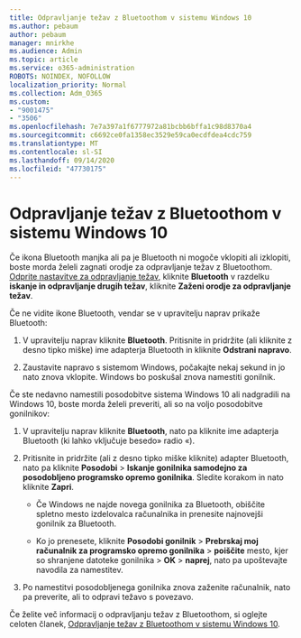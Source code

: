 ```yaml
---
title: Odpravljanje težav z Bluetoothom v sistemu Windows 10
ms.author: pebaum
author: pebaum
manager: mnirkhe
ms.audience: Admin
ms.topic: article
ms.service: o365-administration
ROBOTS: NOINDEX, NOFOLLOW
localization_priority: Normal
ms.collection: Adm_O365
ms.custom:
- "9001475"
- "3506"
ms.openlocfilehash: 7e7a397a1f6777972a81bcbb6bffa1c98d8370a4
ms.sourcegitcommit: c6692ce0fa1358ec3529e59ca0ecdfdea4cdc759
ms.translationtype: MT
ms.contentlocale: sl-SI
ms.lasthandoff: 09/14/2020
ms.locfileid: "47730175"
---
```

# <a name="fix-bluetooth-problems-in-windows-10"></a>Odpravljanje težav z Bluetoothom v sistemu Windows 10

Če ikona Bluetooth manjka ali pa je Bluetooth ni mogoče vklopiti ali izklopiti, boste morda želeli zagnati orodje za odpravljanje težav z Bluetoothom. [Odprite nastavitve za odpravljanje težav](ms-settings:troubleshoot), kliknite **Bluetooth** v razdelku **iskanje in odpravljanje drugih težav**, kliknite **Zaženi orodje za odpravljanje težav**.

Če ne vidite ikone Bluetooth, vendar se v upravitelju naprav prikaže Bluetooth:

1. V upravitelju naprav kliknite **Bluetooth**. Pritisnite in pridržite (ali kliknite z desno tipko miške) ime adapterja Bluetooth in kliknite **Odstrani napravo**.

2. Zaustavite napravo s sistemom Windows, počakajte nekaj sekund in jo nato znova vklopite. Windows bo poskušal znova namestiti gonilnik.

Če ste nedavno namestili posodobitve sistema Windows 10 ali nadgradili na Windows 10, boste morda želeli preveriti, ali so na voljo posodobitve gonilnikov:

1. V upravitelju naprav kliknite **Bluetooth**, nato pa kliknite ime adapterja Bluetooth (ki lahko vključuje besedo» radio «).

2. Pritisnite in pridržite (ali z desno tipko miške kliknite) adapter Bluetooth, nato pa kliknite **Posodobi**  >  **Iskanje gonilnika samodejno za posodobljeno programsko opremo gonilnika**. Sledite korakom in nato kliknite **Zapri**.

      - Če Windows ne najde novega gonilnika za Bluetooth, obiščite spletno mesto izdelovalca računalnika in prenesite najnovejši gonilnik za Bluetooth.

    - Ko jo prenesete, kliknite **Posodobi gonilnik**  >  **Prebrskaj moj računalnik za programsko opremo gonilnika**  >  **poiščite** mesto, kjer so shranjene datoteke gonilnika > **OK**  >  **naprej**, nato pa upoštevajte navodila za namestitev.

3. Po namestitvi posodobljenega gonilnika znova zaženite računalnik, nato pa preverite, ali to odpravi težavo s povezavo.

Če želite več informacij o odpravljanju težav z Bluetoothom, si oglejte celoten članek, [Odpravljanje težav z Bluetoothom v sistemu Windows 10](https://support.microsoft.com/help/14169/windows-10-fix-bluetooth-problems).

